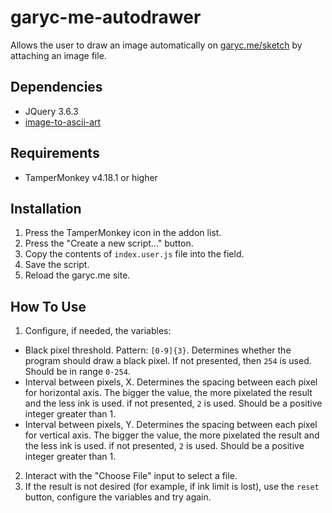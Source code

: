 # garyc-me-autodrawer

Allows the user to draw an image automatically on [garyc.me/sketch](https://garyc.me/sketch) by attaching an image file.

## Dependencies

- JQuery 3.6.3
- [image-to-ascii-art](https://github.com/wangpengfeido/image-to-ascii-art)

## Requirements

- TamperMonkey v4.18.1 or higher

## Installation

1. Press the TamperMonkey icon in the addon list.
2. Press the "Create a new script..." button.
3. Copy the contents of `index.user.js` file into the field.
4. Save the script.
5. Reload the garyc.me site.

## How To Use

1. Configure, if needed, the variables:

- Black pixel threshold. Pattern: `[0-9]{3}`. Determines whether the program should draw a black pixel. If not presented, then `254` is used. Should be in range `0-254`.
- Interval between pixels, X. Determines the spacing between each pixel for horizontal axis. The bigger the value, the more pixelated the result and the less ink is used. if not presented, `2` is used. Should be a positive integer greater than 1.
- Interval between pixels, Y. Determines the spacing between each pixel for vertical axis. The bigger the value, the more pixelated the result and the less ink is used. if not presented, `2` is used. Should be a positive integer greater than 1.

2. Interact with the "Choose File" input to select a file.
3. If the result is not desired (for example, if ink limit is lost), use the `reset` button, configure the variables and try again.
